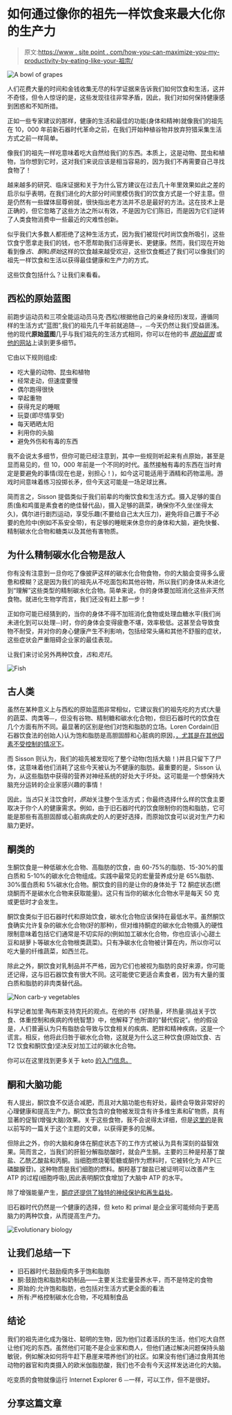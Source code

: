 # 如何通过像你的祖先一样饮食来最大化你的生产力

> 原文:[https://www . site point . com/how-you-can-maximize-you-my-productivity-by-eating-like-your-祖宗/](https://www.sitepoint.com/how-you-can-maximize-your-productivity-by-eating-like-your-ancestors/)

![A bowl of grapes](../Images/15397a60f6d57600dac463bdc4860b3f.png)

人们花费大量的时间和金钱收集无尽的科学证据来告诉我们如何饮食和生活，这并不奇怪，但令人惊讶的是，这些发现往往非常矛盾，因此，我们对如何保持健康感到困惑和不知所措。

正如一些专家建议的那样，健康的生活和最佳的功能(身体和精神)就像我们的祖先在 10，000 年前新石器时代革命之前，在我们开始种植谷物并放弃狩猎采集生活方式之前一样简单。

像我们的祖先一样吃意味着吃大自然给我们的东西。本质上，这是动物、昆虫和植物，当你想到它时，这对我们来说应该是相当容易的，因为我们不再需要自己寻找食物了！

越来越多的研究、临床证据和关于为什么官方建议在过去几十年里效果如此之差的启示似乎表明，在我们进化的大部分时间里模仿我们的饮食方式是一个好主意。但是仍然有一些媒体屈尊俯就，很快指出老方法并不总是最好的方法。这在技术上是正确的，但它忽略了这些方法之所以有效，不是因为它们陈旧，而是因为它们逆转了人类食物消费中一些最近的灾难性创新。

似乎我们大多数人都拒绝了这种生活方式，因为我们被现代时尚饮食所吸引，这些饮食宁愿拿走我们的钱，也不愿帮助我们活得更长、更健康。然而，我们现在开始看到像*古*、*酮*和*原始*这样的饮食越来越受欢迎，这些饮食概述了我们可以像我们的祖先一样饮食和生活以获得最佳健康和生产力的方式。

这些饮食包括什么？让我们来看看。

## 西松的原始蓝图

前跑步运动员和三项全能运动员马克·西松(根据他自己的亲身经历)发现，遵循同样的生活方式“蓝图”,我们的祖先几千年前就追随⏤，⏤今天仍然让我们受益匪浅。他的现代**原始蓝图**几乎与我们祖先的生活方式相同，你可以在他的书 [*原始蓝图*](https://www.amazon.com/Primal-Blueprint-Reprogramme-effortless-boundless/dp/0091947839/) 或[他的网站](http://www.marksdailyapple.com/blog/)上读到更多细节。

它由以下规则组成:

*   吃大量的动物、昆虫和植物
*   经常走动，但速度要慢
*   偶尔跑得很快
*   举起重物
*   获得充足的睡眠
*   玩耍(即尽情享受)
*   每天晒晒太阳
*   利用你的头脑
*   避免外伤和有毒的东西

我不会说太多细节，但你可能已经注意到，其中一些规则听起来有点原始，甚至是显而易见的，但 10，000 年前是一个不同的时代。虽然接触有毒的东西在当时肯定是要避免的事情(现在也是，别担心！)，如今这可能适用于酒精和药物滥用。游戏时间意味着练习投掷长矛，但今天这可能是一场足球比赛。

简而言之，Sisson 提倡类似于我们前辈的均衡饮食和生活方式。摄入足够的蛋白质(鱼和鸡蛋是素食者的绝佳替代品)，摄入足够的蔬菜，确保你不久坐(坐得太久)，偶尔进行剧烈运动，享受乐趣(不要给自己太大压力)，避免将自己置于不必要的危险中(例如不系安全带)，有足够的睡眠来休息你的身体和大脑，避免快餐、精制碳水化合物和糖类以及其他有害物质。

## 为什么精制碳水化合物是敌人

你有没有注意到一旦你吃了像披萨这样的碳水化合物食物，你的大脑会变得多么疲惫和模糊？这是因为我们的祖先从不吃面包和其他谷物，所以我们的身体从未进化到“理解”这些类型的精制碳水化合物。简单来说，你的身体要加班消化这些非天然食物。就进化生物学而言，我们还没有赶上那一步！

正如你可能已经猜到的，当你的身体不得不加班消化食物或处理血糖水平(我们尚未进化到可以处理⏤)时，你的身体会变得疲惫不堪，效率极低。这甚至会导致食物不耐受，并对你的身心健康产生不利影响，包括经常头痛和其他不舒服的症状，这些症状会严重阻碍企业家的最佳表现。

让我们来讨论另外两种饮食，*古*和*克托*。

![Fish](../Images/ce2ef90778eda93ee6edaa1371a6d88e.png)

## 古人类

虽然在某种意义上与西松的原始蓝图非常相似，它建议我们的祖先吃的方式(大量的蔬菜、肉类等⏤，但没有谷物、精制糖和碳水化合物)，但旧石器时代的饮食在几个方面有所不同。最显著的区别是他们对饱和脂肪的立场。Loren Cordain(旧石器饮食法的创始人)认为饱和脂肪是高胆固醇和心脏病的原因，[，尤其是在其他因素不受控制的情况下](http://thepaleodiet.com/paleo-diet-q-a-saturated-fat/)。

而 Sisson 则认为，我们的祖先被发现吃了整个动物(包括大脑！)并且只留下了尸体，这意味着他们消耗了这些今天被认为不健康的脂肪。最重要的是，Sisson 认为，从这些脂肪中获得的营养对神经系统的好处大于坏处。这可能是一个想保持大脑充分运转的企业家感兴趣的事情！

因此，当*古*只关注饮食时，*原始*关注整个生活方式；你最终选择什么样的饮食主要取决于你个人的健康需求。例如，由于旧石器时代的饮食限制你的饱和脂肪，它可能是那些有高胆固醇或心脏病病史的人的更好选择，而原始饮食可以说对生产力和脑力更好。

## 酮类的

生酮饮食是一种低碳水化合物、高脂肪的饮食，由 60-75%的脂肪、15-30%的蛋白质和 5-10%的碳水化合物组成。实践中最常见的宏量营养成分是 65%脂肪、30%蛋白质和 5%碳水化合物。酮饮食的目的是让你的身体处于 T2 酮症状态(燃烧酮而不是碳水化合物来获取能量)。这只有当你的碳水化合物水平是每天 50 克或更低时才会发生。

酮饮食类似于旧石器时代和原始饮食，碳水化合物应该保持在最低水平。虽然酮饮食确实允许复杂的碳水化合物(好的那种)，但对维持酮症的碳水化合物摄入的硬性限制意味着包括它们通常是不切实际的(例如加工碳水化合物，你也应该小心甜土豆和胡萝卜等碳水化合物根类蔬菜)。只有净碳水化合物被计算在内，所以你可以吃大量的纤维蔬菜，如西兰花。

除此之外，酮饮食对乳制品并不严格，因为它们也被视为脂肪的良好来源，你可能还记得，这与旧石器饮食有很大不同。这可能使它更适合素食者，因为有大量的蛋白质和脂肪的非肉类替代品。

![Non carb-y vegetables](../Images/5936dda8e410caddb1888322a54ff829.png)

科学记者加里·陶布斯支持克托的观点。在他的书《好热量，坏热量:挑战关于饮食、体重控制和疾病的传统智慧》中，他解释了他所谓的“替代假说”。他的假设是，人们普遍认为只有脂肪会导致与饮食相关的疾病、肥胖和精神疾病，这是一个谎言。相反，他将此归咎于碳水化合物，这就是为什么这三种饮食(原始饮食、古 T2 饮食和酮饮食)坚决反对加工过的碳水化合物。

你可以在这里找到更多关于 keto [的入门信息。](http://www.ruled.me/guide-keto-diet/)

## 酮和大脑功能

有人提出，酮饮食不仅适合减肥，而且对大脑功能也有好处，最终会导致非常好的心理健康和提高生产力。酮饮食包含的食物被发现含有许多维生素和矿物质，具有显著的促智(增强大脑)效果。关于这些食物，我不会说得太详细，但是[这里的](https://www.sitepoint.com/the-best-nootropic-smart-drug-for-entrepreneurs-is-nutrition/)是我以前写的一篇关于这个主题的文章，以获得更多的见解。

但除此之外，你的大脑和身体在酮症状态下的工作方式被认为具有深刻的益智效果。简而言之，当我们的肝脏分解脂肪酸时，就会产生酮。主要的三种是羟基丁酸盐、乙酰乙酸盐和丙酮。当细胞燃烧葡萄糖或酮作为燃料时，它被转化为 ATP(三磷酸腺苷)。这种物质是我们细胞的燃料。酮羟基丁酸盐已被证明可以改善产生 ATP 的过程(细胞呼吸),因此表明酮饮食增加了大脑中 ATP 的水平。

除了增强能量产生，[酮症还提供了独特的神经保护和再生益处](https://blogs.scientificamerican.com/mind-guest-blog/the-fat-fueled-brain-unnatural-or-advantageous/)。

旧石器时代仍然是一个健康的选择，但 keto 和 primal 是企业家可能倾向于更高脑力的两种饮食，从而提高生产力。

![Evolutionary biology](../Images/5573e1ce7ac4fce67216e09a8a7c2af9.png)

## 让我们总结一下

*   旧石器时代:鼓励瘦肉多于饱和脂肪
*   酮:鼓励饱和脂肪和奶制品——主要关注宏量营养水平，而不是特定的食物
*   原始的:允许饱和脂肪，也包括对生活方式更全面的看法
*   所有:严格控制碳水化合物，不吃精制食品

## 结论

我们的祖先进化成为强壮、聪明的生物，因为他们过着活跃的生活，他们吃大自然让他们吃的东西。虽然他们可能不是企业家和商人，但他们通过解决问题保持头脑敏锐，例如解决如何将牛赶下悬崖来喂养他们的社区。如果没有他们通过食用其他动物的器官和肉类摄入的欧米伽脂肪酸，我们也不会有今天这样发达进化的大脑。

吃变质的食物就像运行 Internet Explorer 6 ⏤一样，可以工作，但不是很好。

## 分享这篇文章